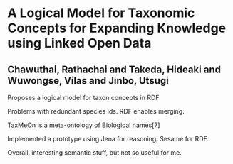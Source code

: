 # A Logical Model for Taxonomic Concepts for Expanding Knowledge using Linked Open Data
## Chawuthai, Rathachai and Takeda, Hideaki and Wuwongse, Vilas and Jinbo, Utsugi

Proposes a logical model for taxon concepts in RDF
        
Problems with redundant species ids. RDF enables merging.
        
TaxMeOn is a meta-ontology of Biological names[7]
        
Implemented a prototype using Jena for reasoning, Sesame for RDF.
        
Overall, interesting semantic stuff, but not so useful for me.
        
      
